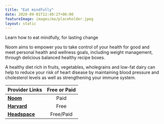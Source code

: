 ```yaml
---
title: "Eat mindfully"
date: 2020-09-01T12:49:27+06:00
featureImage: images/ma/placeholder.jpeg
layout: static
---
```


Learn how to eat mindfully, for lasting change

Noom aims to empower you to take control of your health for good and meet personal health and wellness goals, including weight management, through delicious balanced healthy recipe boxes.

A healthy diet rich in fruits, vegetables, wholegrains and low-fat dairy can help to reduce your risk of heart disease by maintaining blood pressure and cholesterol levels as well as strengthening your immune system.

| Provider Links      | Free or Paid  |  
| :-----------          | :--------------:      |  
| [**Noom**](https://www.noom.com/) | Paid | 
| [**Harvard**](https://www.health.harvard.edu/staying-healthy/8-steps-to-mindful-eating) | Free | 
| [**Headspace**](https://www.headspace.com/mindfulness/mindful-eating) | Free/Paid | 
  

<br/><br/>






